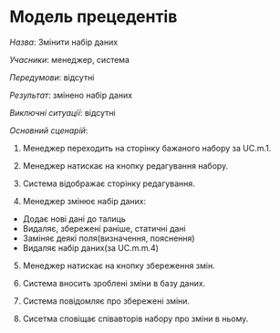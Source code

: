 # Модель прецедентів

*Назва*: Змінити набір даних

*Учасники*: менеджер, система  

*Передумови*: відсутні

*Результат*: змінено набір даних  

*Виключні ситуації*: відсутні

*Основний сценарій*:
  1. Менеджер переходить на сторінку бажаного набору за UC.m.1.
  2. Менеджер натискає на кнопку редагування набору.
  3. Система відображає сторінку редагування.
  
  4. Менеджер змінює набір даних:  
  - Додає нові дані до талиць  
  - Видаляє, збережені раніше, статичні дані  
  - Заміняє деякі поля(визначення, пояснення)  
  - Видаляє набір даних(за UC.m.m.4)  
    
  5. Менеджер натискає на кнопку збереження змін.
  
  6. Система вносить зроблені зміни в базу даних.
  
  7. Система повідомляє про збережені зміни.
  
  8. Сисетма сповіщає співавторів набору про зміни в ньому.
